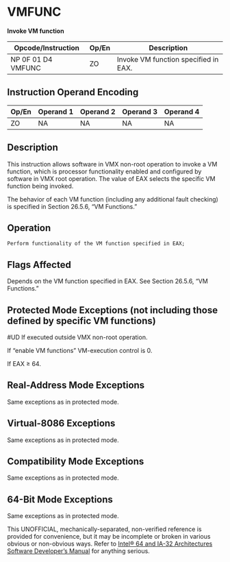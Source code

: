 # VMFUNC

**Invoke VM function**

| Opcode/Instruction | Op/En | Description                          |
| ------------------ | ----- | ------------------------------------ |
| NP 0F 01 D4 VMFUNC | ZO    | Invoke VM function specified in EAX. |

## Instruction Operand Encoding

| Op/En | Operand 1 | Operand 2 | Operand 3 | Operand 4 |
| ----- | --------- | --------- | --------- | --------- |
| ZO    | NA        | NA        | NA        | NA        |

## Description

This instruction allows software in VMX non-root operation to invoke a VM function, which is processor functionality enabled and configured by software in VMX root operation. The value of EAX selects the specific VM function being invoked.

The behavior of each VM function (including any additional fault checking) is specified in Section 26.5.6, “VM Functions.”

## Operation

```
Perform functionality of the VM function specified in EAX;

```

## Flags Affected

Depends on the VM function specified in EAX. See Section 26.5.6, “VM Functions.”

## Protected Mode Exceptions (not including those defined by specific VM functions)

#​​​UD If executed outside VMX non-root operation.

If “enable VM functions” VM-execution control is 0.

If EAX ≥ 64.

## Real-Address Mode Exceptions

Same exceptions as in protected mode.

## Virtual-8086 Exceptions

Same exceptions as in protected mode.

## Compatibility Mode Exceptions

Same exceptions as in protected mode.

## 64-Bit Mode Exceptions

Same exceptions as in protected mode.

This UNOFFICIAL, mechanically-separated, non-verified reference is provided for convenience, but it may be
incomplete or broken in various obvious or non-obvious
ways. Refer to [Intel® 64 and IA-32 Architectures Software Developer’s Manual](https://software.intel.com/en-us/download/intel-64-and-ia-32-architectures-sdm-combined-volumes-1-2a-2b-2c-2d-3a-3b-3c-3d-and-4) for anything serious.
